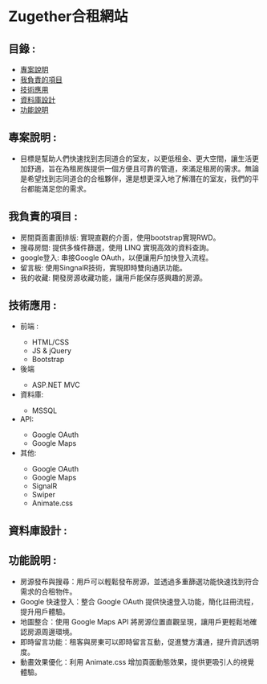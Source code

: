 <!DOCTYPE html>
<html lang="zh-Hant">

<head>
    <meta charset="UTF-8">
    <meta name="viewport" content="width=device-width, initial-scale=1.0">
</head>

<body>
    <h1>Zugether合租網站</h1>
    <h2>目錄 : </h2>
    <ul>
        <li><a href="#project-description">專案說明</a></li>
        <li><a href="#responsible-for-project">我負責的項目</a></li>
        <li><a href="#technology-application">技術應用</a></li>
        <li><a href="#database-design">資料庫設計</a></li>
        <li><a href="#function-description">功能說明</a></li>
    </ul>
    <h2 id="project-description">專案說明 : </h2>
    <ul>
        <li>目標是幫助人們快速找到志同道合的室友，以更低租金、更大空間，讓生活更加舒適，旨在為租房族提供一個方便且可靠的管道，來滿足租房的需求。無論是希望找到志同道合的合租夥伴，還是想更深入地了解潛在的室友，我們的平台都能滿足您的需求。
        </li>
    </ul>
    <h2 id="responsible-for-project">我負責的項目 : </h2>
    <ul>
        <li>房間頁面畫面排版: 實現直觀的介面，使用bootstrap實現RWD。</li>
        <li>搜尋房間: 提供多條件篩選，使用 LINQ 實現高效的資料查詢。</li>
        <li>google登入: 串接Google OAuth，以便讓用戶加快登入流程。</li>
        <li>留言板: 使用SingnalR技術，實現即時雙向通訊功能。</li>
        <li>我的收藏: 開發房源收藏功能，讓用戶能保存感興趣的房源。</li>
    </ul>
    <h2 id="technology-application">技術應用 :　</h2>
    <ul>
        <li>前端 :</li>
        <ul>
            <li>HTML/CSS</li>
            <li>JS & jQuery</li>
            <li>Bootstrap</li>
        </ul>
        <li>後端</li>
        <ul>
            <li>ASP.NET MVC</li>
        </ul>
        <li>資料庫:</li>
        <ul>
            <li>MSSQL</li>
        </ul>
        <li>API:</li>
        <ul>
            <li>Google OAuth</li>
            <li>Google Maps</li>
        </ul>
        <li>其他:</li>
        <ul>
            <li>Google OAuth</li>
            <li>Google Maps</li>
            <li>SignalR</li>
            <li>Swiper</li>
            <li>Animate.css</li>
        </ul>
    </ul>
    <h2 id="database-design">資料庫設計 : </h2>
    <h2 id="function-description">功能說明 : </h2>
    <ul>
        <li>房源發布與搜尋：用戶可以輕鬆發布房源，並透過多重篩選功能快速找到符合需求的合租物件。</li>
        <li>Google 快速登入：整合 Google OAuth 提供快速登入功能，簡化註冊流程，提升用戶體驗。</li>
        <li>地圖整合：使用 Google Maps API 將房源位置直觀呈現，讓用戶更輕鬆地確認房源周邊環境。</li>
        <li>即時留言功能：租客與房東可以即時留言互動，促進雙方溝通，提升資訊透明度。</li>
        <li>動畫效果優化：利用 Animate.css 增加頁面動態效果，提供更吸引人的視覺體驗。</li>
    </ul>
</body>

</html>
